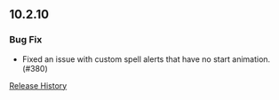 ## 10.2.10

### Bug Fix

- Fixed an issue with custom spell alerts that have no start animation. (#380)

[Release History](https://github.com/SFX-WoW/Masque/wiki/History)
